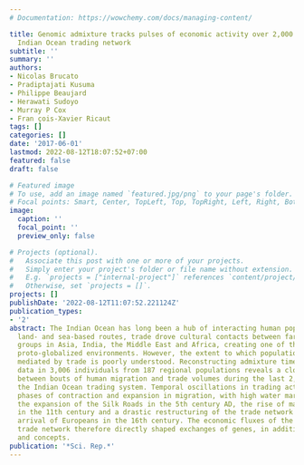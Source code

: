 ```yaml
---
# Documentation: https://wowchemy.com/docs/managing-content/

title: Genomic admixture tracks pulses of economic activity over 2,000 years in the
  Indian Ocean trading network
subtitle: ''
summary: ''
authors:
- Nicolas Brucato
- Pradiptajati Kusuma
- Philippe Beaujard
- Herawati Sudoyo
- Murray P Cox
- Fran ̧cois-Xavier Ricaut
tags: []
categories: []
date: '2017-06-01'
lastmod: 2022-08-12T18:07:52+07:00
featured: false
draft: false

# Featured image
# To use, add an image named `featured.jpg/png` to your page's folder.
# Focal points: Smart, Center, TopLeft, Top, TopRight, Left, Right, BottomLeft, Bottom, BottomRight.
image:
  caption: ''
  focal_point: ''
  preview_only: false

# Projects (optional).
#   Associate this post with one or more of your projects.
#   Simply enter your project's folder or file name without extension.
#   E.g. `projects = ["internal-project"]` references `content/project/deep-learning/index.md`.
#   Otherwise, set `projects = []`.
projects: []
publishDate: '2022-08-12T11:07:52.221124Z'
publication_types:
- '2'
abstract: The Indian Ocean has long been a hub of interacting human populations. Following
  land- and sea-based routes, trade drove cultural contacts between far-distant ethnic
  groups in Asia, India, the Middle East and Africa, creating one of the world's first
  proto-globalized environments. However, the extent to which population mixing was
  mediated by trade is poorly understood. Reconstructing admixture times from genomic
  data in 3,006 individuals from 187 regional populations reveals a close association
  between bouts of human migration and trade volumes during the last 2,000 years across
  the Indian Ocean trading system. Temporal oscillations in trading activity match
  phases of contraction and expansion in migration, with high water marks following
  the expansion of the Silk Roads in the 5th century AD, the rise of maritime routes
  in the 11th century and a drastic restructuring of the trade network following the
  arrival of Europeans in the 16th century. The economic fluxes of the Indian Ocean
  trade network therefore directly shaped exchanges of genes, in addition to goods
  and concepts.
publication: '*Sci. Rep.*'
---
```

